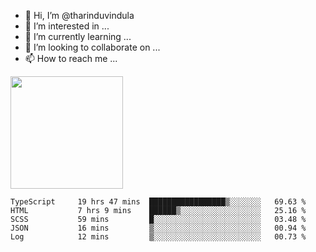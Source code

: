 - 👋 Hi, I’m @tharinduvindula
- 👀 I’m interested in ...
- 🌱 I’m currently learning ...
- 💞️ I’m looking to collaborate on ...
- 📫 How to reach me ...

<!---
tharinduvindula/tharinduvindula is a ✨ special ✨ repository because its `README.md` (this file) appears on your GitHub profile.
You can click the Preview link to take a look at your changes.
--->

<img height="180em" src="https://github-readme-stats.vercel.app/api?username=tharinduvindula&show_icons=true&hide_border=false&&count_private=true&include_all_commits=true" />


<!--START_SECTION:waka-->

```text
TypeScript     19 hrs 47 mins  █████████████████▒░░░░░░░   69.63 %
HTML           7 hrs 9 mins    ██████▒░░░░░░░░░░░░░░░░░░   25.16 %
SCSS           59 mins         █░░░░░░░░░░░░░░░░░░░░░░░░   03.48 %
JSON           16 mins         ▒░░░░░░░░░░░░░░░░░░░░░░░░   00.94 %
Log            12 mins         ▒░░░░░░░░░░░░░░░░░░░░░░░░   00.73 %
```

<!--END_SECTION:waka-->
